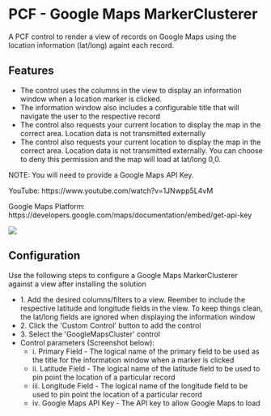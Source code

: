 <h1>PCF - Google Maps MarkerClusterer</h1>
A PCF control to render a view of records on Google Maps using the location information (lat/long) againt each record.

<h2>Features</h2>
<ul>
  <li>The control uses the columns in the view to display an information window when a location marker is clicked.</li>
  <li>The information window also includes a configurable title that will navigate the user to the respective record</li>
  <li>The control also requests your current location to display the map in the correct area. Location data is not transmitted externally</li>
  <li>The control also requests your current location to display the map in the correct area. Location data is not transmitted externally. You can choose to deny this permission and the map will load at lat/long 0,0.</li>
</ul>

<p>NOTE: You will need to provide a Google Maps API Key.</p>

<p>YouTube: https://www.youtube.com/watch?v=1JNwpp5L4vM</p>
<p>Google Maps Platform: https://developers.google.com/maps/documentation/embed/get-api-key</p>

<img src='https://lh3.googleusercontent.com/O743xnAnUC5udcefAZvNetg2hohRZteUyNweFarO9-F8cADbMG7FFZs3Ybe9-PfWf3Ba_-Bf9cJ0wKE8HYzVWe-8p8lwOHYtmTtqwdSe6rDDyEZ4WN2nw5RWxCg240T1mTgS6KAVaPmhn3UZmF0C_uWFj5eCwVGM6DH0FkgsIbYsq84Gty2ioGwFm3hs_goar-d-h8I546wjoRxwQaUOREJCI-t8aV3I6G0WO-620UrlnMZTc8o7sA78hTNKkYtQXOdCpm4P18brEHfCFLV6s2rUNeoqhH_mBUuV4q78C9bMNR9n4opwd68BJBz38Z83--6t3-siI1ifoNFGOyJ8FaMq9Ly59DGdmAw4IQr1vIoBqzsMGfcwRa4DfM7rZbYDPj3xXSRUnBhA4Lvw_cv6smxN8WtPULkieUJyQ8QwMC37NQjgrqpLWJtcec_KFeUyoDosfqNLZQw1XHOojn7om2-uKFx1YR2WfxYKwO2J0QF2Wu_Qs04_NWy08HAba7Tfom5qhtuxklcGDZ-8u6wZQcnZO4nsPazfIOK1ZyI9S6pre6C0IcFNDmZphJ_pn29IcAeOX7L7z9v81qsHZC4MrYVjytjcozI8y6Qa3sd08a2Hr4MBOAnGZ4wdb-MljLtrFVxizUf4yNdm85A82C72w2CcFeQsItrS03CX0i1yYDyKsPgM_yK4ikW0JqhIFXZj4BR7BjbFOxS4L3IN-wCXBPQaRB549l0VWSBvF4t7pAH3ibYe=w1911-h937-no' >

</br>
<h2>Configuration</h2>

<p>Use the following steps to configure a Google Maps MarkerClusterer against a view after installing the solution</p>

<ul>
  <li>1. Add the desired columns/filters to a view. Reember to include the respective latitude and longitude fields in the view. To keep     things clean, the lat/long fields are ignored when displaying the information window</li>
  <li>2. Click the 'Custom Control' button to add the control</li>
  <li>3. Select the 'GoogleMapsCluster' control</li>
  <li>
     Control parameters (Screenshot below):
      <ul>
        <li>i. Primary Field - The logical name of the primary field to be used as the title for the information window when a marker is clicked</li>
        <li>ii. Latitude Field - The logical name of the latitude field to be used to pin point the location of a particular record</li>
        <li>iii. Longitude Field - The logical name of the longitude field to be used to pin point the location of a particular record</li>
        <li>iv. Google Maps API Key - The API key to allow Google Maps to load</li>
      </ul>
  </li>
  
</ul>

<img src='https://lh3.googleusercontent.com/0Hyl_pWCl69eL1rsepU4yFEeArUDiFz7pgDX5q0cx602nQPoxOPizeqLwE471KhDcGmQ_UbZQzL5qb0Ef9S1rAZPge7rApga2N_g0E_XJsHXz_IKvvW1_vEgOP0o8Sv0x6JUs7kQ-6RKCv0IZmdfzCzvroGtwZ9lJiKRT4Gx_4j-1A-FHdxfuHKv9oUxcksT8xv238w--mcN54ON2LhJywx5nj5cR6W2rr84e3DwKLzM2SYF5k_OaaYyx_JSfPIvBQhBzW7RYkhOOeLZ2NL1qDwen1OHxYqv5ZKXoJaa8K5_03HniVNgG53OHPYLGDWhP8tYHFfF8qwZ3E5x09oYliJY6m1jKU9zvz6tAapLu0E62mk46c4fId-ohyEqt75bdcD9twa1FOpCdYxSvoP-dNIT1YBqlRumiqiYt4I_7nBLUidN4pCRFGp1vWITNvMy4-H7AY_fcppKW5branDYROPwUOeAUs9_aws9_aItH0Wb1KANI9vt8ejuIhDW4xZlRw9XDNvnIsnc40YgfDVOwScSHO08a6mlUH59tDCP7WPDuce0qEeTMfMsSQrVZSywUvZKT6OxxawMbS5ujUReJFmypa9AhU-p3jaRkkBaLqrEazhNBxBx3G7MgGUM_pJ623ZFuKt1Wuf4LeRLpMZo83kJbi1vE8Vv0qf4ajwisyU65kfP37P9WkvVBSM7_REpC9mEEbDDRbgipL7PyeXq_EKK0vu87Ixl_SvTk3KW3YxGqztJ=w502-h486-no' alt='' >
